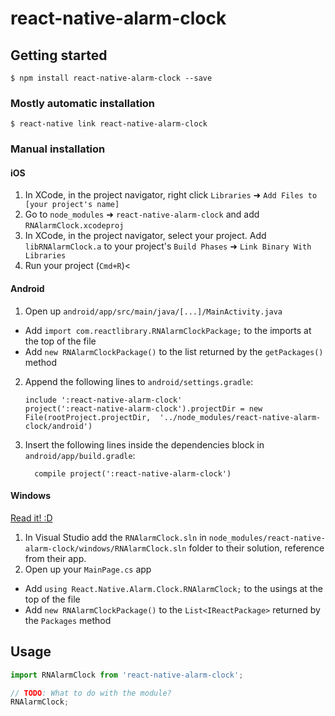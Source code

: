 
# react-native-alarm-clock

## Getting started

`$ npm install react-native-alarm-clock --save`

### Mostly automatic installation

`$ react-native link react-native-alarm-clock`

### Manual installation


#### iOS

1. In XCode, in the project navigator, right click `Libraries` ➜ `Add Files to [your project's name]`
2. Go to `node_modules` ➜ `react-native-alarm-clock` and add `RNAlarmClock.xcodeproj`
3. In XCode, in the project navigator, select your project. Add `libRNAlarmClock.a` to your project's `Build Phases` ➜ `Link Binary With Libraries`
4. Run your project (`Cmd+R`)<

#### Android

1. Open up `android/app/src/main/java/[...]/MainActivity.java`
  - Add `import com.reactlibrary.RNAlarmClockPackage;` to the imports at the top of the file
  - Add `new RNAlarmClockPackage()` to the list returned by the `getPackages()` method
2. Append the following lines to `android/settings.gradle`:
  	```
  	include ':react-native-alarm-clock'
  	project(':react-native-alarm-clock').projectDir = new File(rootProject.projectDir, 	'../node_modules/react-native-alarm-clock/android')
  	```
3. Insert the following lines inside the dependencies block in `android/app/build.gradle`:
  	```
      compile project(':react-native-alarm-clock')
  	```

#### Windows
[Read it! :D](https://github.com/ReactWindows/react-native)

1. In Visual Studio add the `RNAlarmClock.sln` in `node_modules/react-native-alarm-clock/windows/RNAlarmClock.sln` folder to their solution, reference from their app.
2. Open up your `MainPage.cs` app
  - Add `using React.Native.Alarm.Clock.RNAlarmClock;` to the usings at the top of the file
  - Add `new RNAlarmClockPackage()` to the `List<IReactPackage>` returned by the `Packages` method


## Usage
```javascript
import RNAlarmClock from 'react-native-alarm-clock';

// TODO: What to do with the module?
RNAlarmClock;
```
  
